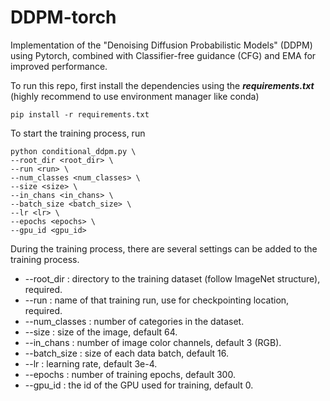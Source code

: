 # DDPM-torch
Implementation of the "Denoising Diffusion Probabilistic Models" (DDPM) using Pytorch, combined with Classifier-free guidance (CFG) and EMA for improved performance.

To run this repo, first install the dependencies using the ***requirements.txt*** (highly recommend to use environment manager like conda)
```
pip install -r requirements.txt
```

To start the training process, run
```
python conditional_ddpm.py \
--root_dir <root_dir> \
--run <run> \
--num_classes <num_classes> \
--size <size> \
--in_chans <in_chans> \
--batch_size <batch_size> \
--lr <lr> \
--epochs <epochs> \
--gpu_id <gpu_id>
```
During the training process, there are several settings can be added to the training process.
- --root_dir : directory to the training dataset (follow ImageNet structure), required.
- --run : name of that training run, use for checkpointing location, required.
- --num_classes : number of categories in the dataset.
- --size : size of the image, default 64.
- --in_chans : number of image color channels, default 3 (RGB).
- --batch_size : size of each data batch, default 16.
- --lr : learning rate, default 3e-4.
- --epochs : number of training epochs, default 300.
- --gpu_id : the id of the GPU used for training, default 0.
